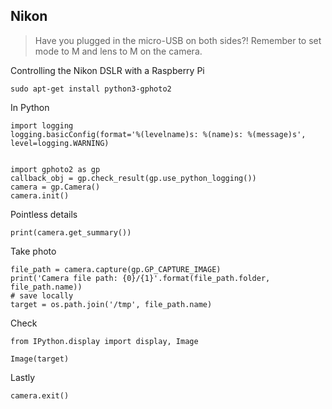 ## Nikon

> Have you plugged in the micro-USB on both sides?!
> Remember to set mode to M and lens to M on the camera.

Controlling the Nikon DSLR with a Raspberry Pi

    sudo apt-get install python3-gphoto2
    
In Python

    import logging
    logging.basicConfig(format='%(levelname)s: %(name)s: %(message)s', level=logging.WARNING)

    
    import gphoto2 as gp
    callback_obj = gp.check_result(gp.use_python_logging())
    camera = gp.Camera()
    camera.init()
    
Pointless details

    print(camera.get_summary())
    
Take photo

    file_path = camera.capture(gp.GP_CAPTURE_IMAGE)
    print('Camera file path: {0}/{1}'.format(file_path.folder, file_path.name))
    # save locally
    target = os.path.join('/tmp', file_path.name)
    
Check

    from IPython.display import display, Image
    
    Image(target)
    
Lastly

    camera.exit()